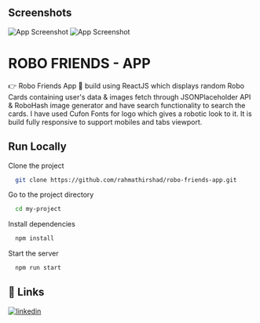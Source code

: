 
## Screenshots

![App Screenshot](/images/ezgif.com-gif-maker.gif)
![App Screenshot](/images/Screenshot-53-.png)


# ROBO FRIENDS - APP

👉 Robo Friends App 🤖 build using ReactJS which displays random Robo Cards containing user's data & images fetch through JSONPlaceholder API & RoboHash image generator and have search functionality to search the cards.
I have used Cufon Fonts for logo which gives a robotic look to it. It is build fully responsive to support mobiles and tabs viewport.


## Run Locally

Clone the project

```bash
  git clone https://github.com/rahmathirshad/robo-friends-app.git
```

Go to the project directory

```bash
  cd my-project
```

Install dependencies

```bash
  npm install
```

Start the server

```bash
  npm run start
```


## 🔗 Links
[![linkedin](https://img.shields.io/badge/linkedin-0A66C2?style=for-the-badge&logo=linkedin&logoColor=white)](https://www.linkedin.com/in/rahmath-irshad-74781988/)

